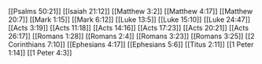 [[Psalms 50:21]]
[[Isaiah 21:12]]
[[Matthew 3:2]]
[[Matthew 4:17]]
[[Matthew 20:7]]
[[Mark 1:15]]
[[Mark 6:12]]
[[Luke 13:5]]
[[Luke 15:10]]
[[Luke 24:47]]
[[Acts 3:19]]
[[Acts 11:18]]
[[Acts 14:16]]
[[Acts 17:23]]
[[Acts 20:21]]
[[Acts 26:17]]
[[Romans 1:28]]
[[Romans 2:4]]
[[Romans 3:23]]
[[Romans 3:25]]
[[2 Corinthians 7:10]]
[[Ephesians 4:17]]
[[Ephesians 5:6]]
[[Titus 2:11]]
[[1 Peter 1:14]]
[[1 Peter 4:3]]
